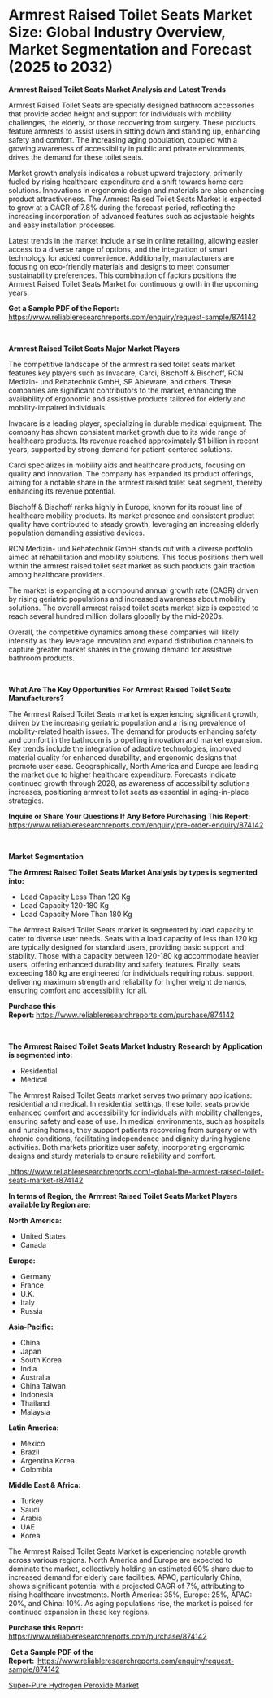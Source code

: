 <p><h1>Armrest Raised Toilet Seats Market Size: Global Industry Overview, Market Segmentation and Forecast (2025 to 2032)</h1></p><p><strong>Armrest Raised Toilet Seats Market Analysis and Latest Trends</strong></p>
<p><p>Armrest Raised Toilet Seats are specially designed bathroom accessories that provide added height and support for individuals with mobility challenges, the elderly, or those recovering from surgery. These products feature armrests to assist users in sitting down and standing up, enhancing safety and comfort. The increasing aging population, coupled with a growing awareness of accessibility in public and private environments, drives the demand for these toilet seats.</p><p>Market growth analysis indicates a robust upward trajectory, primarily fueled by rising healthcare expenditure and a shift towards home care solutions. Innovations in ergonomic design and materials are also enhancing product attractiveness. The Armrest Raised Toilet Seats Market is expected to grow at a CAGR of 7.8% during the forecast period, reflecting the increasing incorporation of advanced features such as adjustable heights and easy installation processes.</p><p>Latest trends in the market include a rise in online retailing, allowing easier access to a diverse range of options, and the integration of smart technology for added convenience. Additionally, manufacturers are focusing on eco-friendly materials and designs to meet consumer sustainability preferences. This combination of factors positions the Armrest Raised Toilet Seats Market for continuous growth in the upcoming years.</p></p>
<p><strong>Get a Sample PDF of the Report:&nbsp;</strong> <a href="https://www.reliableresearchreports.com/enquiry/request-sample/874142?utm_campaign=3362&utm_medium=2&utm_source=Github&utm_content=ia&utm_term=30032025&utm_id=armrest-raised-toilet-seats">https://www.reliableresearchreports.com/enquiry/request-sample/874142</a></p>
<p>&nbsp;</p>
<p><strong>Armrest Raised Toilet Seats Major Market Players</strong></p>
<p><p>The competitive landscape of the armrest raised toilet seats market features key players such as Invacare, Carci, Bischoff & Bischoff, RCN Medizin- und Rehatechnik GmbH, SP Ableware, and others. These companies are significant contributors to the market, enhancing the availability of ergonomic and assistive products tailored for elderly and mobility-impaired individuals.</p><p>Invacare is a leading player, specializing in durable medical equipment. The company has shown consistent market growth due to its wide range of healthcare products. Its revenue reached approximately $1 billion in recent years, supported by strong demand for patient-centered solutions.</p><p>Carci specializes in mobility aids and healthcare products, focusing on quality and innovation. The company has expanded its product offerings, aiming for a notable share in the armrest raised toilet seat segment, thereby enhancing its revenue potential.</p><p>Bischoff & Bischoff ranks highly in Europe, known for its robust line of healthcare mobility products. Its market presence and consistent product quality have contributed to steady growth, leveraging an increasing elderly population demanding assistive devices.</p><p>RCN Medizin- und Rehatechnik GmbH stands out with a diverse portfolio aimed at rehabilitation and mobility solutions. This focus positions them well within the armrest raised toilet seat market as such products gain traction among healthcare providers.</p><p>The market is expanding at a compound annual growth rate (CAGR) driven by rising geriatric populations and increased awareness about mobility solutions. The overall armrest raised toilet seats market size is expected to reach several hundred million dollars globally by the mid-2020s.</p><p>Overall, the competitive dynamics among these companies will likely intensify as they leverage innovation and expand distribution channels to capture greater market shares in the growing demand for assistive bathroom products.</p></p>
<p>&nbsp;</p>
<p><strong>What Are The Key Opportunities For Armrest Raised Toilet Seats Manufacturers?</strong></p>
<p><p>The Armrest Raised Toilet Seats market is experiencing significant growth, driven by the increasing geriatric population and a rising prevalence of mobility-related health issues. The demand for products enhancing safety and comfort in the bathroom is propelling innovation and market expansion. Key trends include the integration of adaptive technologies, improved material quality for enhanced durability, and ergonomic designs that promote user ease. Geographically, North America and Europe are leading the market due to higher healthcare expenditure. Forecasts indicate continued growth through 2028, as awareness of accessibility solutions increases, positioning armrest toilet seats as essential in aging-in-place strategies.</p></p>
<p><strong>Inquire or Share Your Questions If Any Before Purchasing This Report:</strong> <a href="https://www.reliableresearchreports.com/enquiry/pre-order-enquiry/874142?utm_campaign=3362&utm_medium=2&utm_source=Github&utm_content=ia&utm_term=30032025&utm_id=armrest-raised-toilet-seats">https://www.reliableresearchreports.com/enquiry/pre-order-enquiry/874142</a></p>
<p>&nbsp;</p>
<p><strong>Market Segmentation</strong></p>
<p><strong>The Armrest Raised Toilet Seats Market Analysis by types is segmented into:</strong></p>
<p><ul><li>Load Capacity Less Than 120 Kg</li><li>Load Capacity 120-180 Kg</li><li>Load Capacity More Than 180 Kg</li></ul></p>
<p><p>The Armrest Raised Toilet Seats market is segmented by load capacity to cater to diverse user needs. Seats with a load capacity of less than 120 kg are typically designed for standard users, providing basic support and stability. Those with a capacity between 120-180 kg accommodate heavier users, offering enhanced durability and safety features. Finally, seats exceeding 180 kg are engineered for individuals requiring robust support, delivering maximum strength and reliability for higher weight demands, ensuring comfort and accessibility for all.</p></p>
<p><strong>Purchase this Report:&nbsp;</strong><a href="https://www.reliableresearchreports.com/purchase/874142?utm_campaign=3362&utm_medium=2&utm_source=Github&utm_content=ia&utm_term=30032025&utm_id=armrest-raised-toilet-seats">https://www.reliableresearchreports.com/purchase/874142</a></p>
<p>&nbsp;</p>
<p><strong>The Armrest Raised Toilet Seats Market Industry Research by Application is segmented into:</strong></p>
<p><ul><li>Residential</li><li>Medical</li></ul></p>
<p><p>The Armrest Raised Toilet Seats market serves two primary applications: residential and medical. In residential settings, these toilet seats provide enhanced comfort and accessibility for individuals with mobility challenges, ensuring safety and ease of use. In medical environments, such as hospitals and nursing homes, they support patients recovering from surgery or with chronic conditions, facilitating independence and dignity during hygiene activities. Both markets prioritize user safety, incorporating ergonomic designs and sturdy materials to ensure reliability and comfort.</p></p>
<p><a href="https://www.reliableresearchreports.com/-global-the-armrest-raised-toilet-seats-market-r874142?utm_campaign=3362&utm_medium=2&utm_source=Github&utm_content=ia&utm_term=30032025&utm_id=armrest-raised-toilet-seats">&nbsp;https://www.reliableresearchreports.com/-global-the-armrest-raised-toilet-seats-market-r874142</a></p>
<p><strong>In terms of Region, the Armrest Raised Toilet Seats Market Players available by Region are:</strong></p>
<p>
    <p> <strong> North America: </strong>
        <ul>
            <li>United States</li>
            <li>Canada</li>
        </ul>
        </p> 
    <p> <strong> Europe: </strong>
        <ul>
            <li>Germany</li>
            <li>France</li>
            <li>U.K.</li>
            <li>Italy</li>
            <li>Russia</li>
        </ul>
        </p> 
    <p> <strong> Asia-Pacific: </strong>
        <ul>
            <li>China</li>
            <li>Japan</li>
            <li>South Korea</li>
            <li>India</li>
            <li>Australia</li>
            <li>China Taiwan</li>
            <li>Indonesia</li>
            <li>Thailand</li>
            <li>Malaysia</li>
        </ul>
        </p> 
    <p> <strong> Latin America: </strong>
        <ul>
            <li>Mexico</li>
            <li>Brazil</li>
            <li>Argentina Korea</li>
            <li>Colombia</li>
        </ul>
        </p> 
    <p> <strong> Middle East & Africa: </strong>
        <ul>
            <li>Turkey</li>
            <li>Saudi</li>
            <li>Arabia</li>
            <li>UAE</li>
            <li>Korea</li>
        </ul>
    </p>
    </p>
<p><p>The Armrest Raised Toilet Seats Market is experiencing notable growth across various regions. North America and Europe are expected to dominate the market, collectively holding an estimated 60% share due to increased demand for elderly care facilities. APAC, particularly China, shows significant potential with a projected CAGR of 7%, attributing to rising healthcare investments. North America: 35%, Europe: 25%, APAC: 20%, and China: 10%. As aging populations rise, the market is poised for continued expansion in these key regions.</p></p>
<p><strong>Purchase this Report: </strong><a href="https://www.reliableresearchreports.com/purchase/874142?utm_campaign=3362&utm_medium=2&utm_source=Github&utm_content=ia&utm_term=30032025&utm_id=armrest-raised-toilet-seats">https://www.reliableresearchreports.com/purchase/874142</a></p>
<p>&nbsp;<strong>Get a Sample PDF of the Report:&nbsp;&nbsp;</strong><a href="https://www.reliableresearchreports.com/enquiry/request-sample/874142?utm_campaign=3362&utm_medium=2&utm_source=Github&utm_content=ia&utm_term=30032025&utm_id=armrest-raised-toilet-seats">https://www.reliableresearchreports.com/enquiry/request-sample/874142</a></p>
<p><strong></strong></p>
<p><p><a href="https://github.com/haimamuirev8/Market-Research-Report-List-1/blob/main/super-pure-hydrogen-peroxide-market.md?utm_campaign=3362&utm_medium=2&utm_source=Github&utm_content=ia&utm_term=30032025&utm_id=armrest-raised-toilet-seats">Super-Pure Hydrogen Peroxide Market</a></p></p>